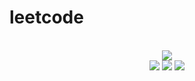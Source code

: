 # leetcode

<div align="center">
<br/>
<img src="https://img.shields.io/badge/Solved-417/3045%20=%2013%25-blue.svg?style=flat-square" />
<br/>
<img src="https://img.shields.io/badge/Easy-196/771-5CB85D.svg?style=flat-square" />
<img src="https://img.shields.io/badge/Medium-172/1599-F0AE4E.svg?style=flat-square" />
<img src="https://img.shields.io/badge/Hard-49/675-D95450.svg?style=flat-square" />
</div>